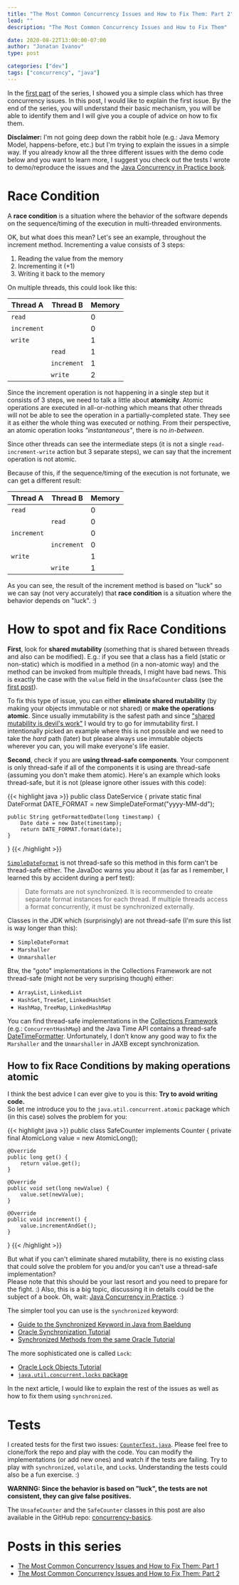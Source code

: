 ```yaml
---
title: "The Most Common Concurrency Issues and How to Fix Them: Part 2"
lead: ""
description: "The Most Common Concurrency Issues and How to Fix Them"

date: 2020-08-22T13:00:00-07:00
author: "Jonatan Ivanov"
type: post

categories: ["dev"]
tags: ["concurrency", "java"]
---
```


In the [first part](../the-most-common-concurrency-issues-and-how-to-fix-them-part-1) of the series, I showed you a simple class which has three concurrency issues. In this post, I would like to explain the first issue.
By the end of the series, you will understand their basic mechanism, you will be able to identify them and I will give you a couple of advice on how to fix them.

<!--more-->

**Disclaimer:** I'm not going deep down the rabbit hole (e.g.: Java Memory Model, happens-before, etc.) but I'm trying to explain the issues in a simple way. If you already know all the three different issues with the demo code below and you want to learn more, I suggest you check out the tests I wrote to demo/reproduce the issues and the [Java Concurrency in Practice book](https://jcip.net/).

# Race Condition

A **race condition** is a situation where the behavior of the software depends on the sequence/timing of the execution in multi-threaded environments.

OK, but what does this mean? Let's see an example, throughout the increment method. Incrementing a value consists of 3 steps:

1. Reading the value from the memory
2. Incrementing it (+1)
3. Writing it back to the memory

On multiple threads, this could look like this:

| Thread A    | Thread B    | Memory |
|-------------|-------------|--------|
| `read`      |             | 0      |
| `increment` |             | 0      |
| `write`     |             | 1      |
|             | `read`      | 1      |
|             | `increment` | 1      |
|             | `write`     | 2      |

Since the increment operation is not happening in a single step but it consists of 3 steps, we need to talk a little about **atomicity**. Atomic operations are executed in all-or-nothing which means that other threads will not be able to see the operation in a partially-completed state. They see it as either the whole thing was executed or nothing. From their perspective, an atomic operation looks *"instantaneous"*, there is no *in-between*.

Since other threads can see the intermediate steps (it is not a single `read-increment-write` action but 3 separate steps), we can say that the increment operation is not atomic.

Because of this, if the sequence/timing of the execution is not fortunate, we can get a different result:

| Thread A    | Thread B    | Memory |
|-------------|-------------|--------|
| `read`      |             | 0      |
|             | `read`      | 0      |
| `increment` |             | 0      |
|             | `increment` | 0      |
| `write`     |             | 1      |
|             | `write`     | 1      |

As you can see, the result of the increment method is based on "luck" so we can say (not very accurately) that **race condition** is a situation where the behavior depends on "luck". :)

# How to spot and fix Race Conditions

**First**, look for **shared mutability** (something that is shared between threads and also can be modified). E.g.: if you see that a class has a field (static or non-static) which is modified in a method (in a non-atomic way) and the method can be invoked from multiple threads, I might have bad news. This is exactly the case with the `value` field in the `UnsafeCounter` class (see the [first post](../the-most-common-concurrency-issues-and-how-to-fix-them-part-1)).

To fix this type of issue, you can either **eliminate shared mutability** (by making your objects immutable or not shared) or **make the operations atomic**. Since usually immutability is the safest path and since ["shared mutability is devil's work"](http://blog.agiledeveloper.com/2015/11/the-power-and-practicality-of.html) I would try to go for immutability first. I intentionally picked an example where this is not possible and we need to take the *hard* path (later) but please always use immutable objects wherever you can, you will make everyone's life easier.

**Second**, check if you are **using thread-safe components**. Your component is only thread-safe if all of the components it is using are thread-safe (assuming you don't make them atomic). Here's an example which looks thread-safe, but it is not (please ignore other issues with this code):

{{< highlight java >}}
public class DateService {
    private static final DateFormat DATE_FORMAT = new SimpleDateFormat("yyyy-MM-dd");

    public String getFormattedDate(long timestamp) {
        Date date = new Date(timestamp);
        return DATE_FORMAT.format(date);
    }
}
{{< /highlight >}}

[`SimpleDateFormat`](https://docs.oracle.com/en/java/javase/11/docs/api/java.base/java/text/SimpleDateFormat.html) is not thread-safe so this method in this form can't be thread-safe either. The JavaDoc warns you about it (as far as I remember, I learned this by accident during a perf test):
>Date formats are not synchronized. It is recommended to create separate format instances for each thread. If multiple threads access a format concurrently, it must be synchronized externally.

Classes in the JDK which (surprisingly) are not thread-safe (I'm sure this list is way longer than this):

- `SimpleDateFormat`
- `Marshaller`
- `Unmarshaller`

Btw, the "goto" implementations in the Collections Framework are not thread-safe (might not be very surprising though) either:
  - `ArrayList`, `LinkedList`
  - `HashSet`, `TreeSet`, `LinkedHashSet`
  - `HashMap`, `TreeMap`, `LinkedHashMap`

You can find thread-safe implementations in the [Collections Framework](https://docs.oracle.com/en/java/javase/11/docs/api/java.base/java/util/doc-files/coll-reference.html) (e.g.: `ConcurrentHashMap`) and the Java Time API contains a thread-safe [DateTimeFormatter](https://docs.oracle.com/en/java/javase/11/docs/api/java.base/java/time/format/DateTimeFormatter.html). Unfortunately, I don't know any good way to fix the `Marshaller` and the `Unmarshaller` in JAXB except synchronization.

## How to fix Race Conditions by making operations atomic

I think the best advice I can ever give to you is this: **Try to avoid writing code.**  
So let me introduce you to the `java.util.concurrent.atomic` package which (in this case) solves the problem for you:

{{< highlight java >}}
public class SafeCounter implements Counter {
    private final AtomicLong value = new AtomicLong();

    @Override
    public long get() {
        return value.get();
    }

    @Override
    public void set(long newValue) {
        value.set(newValue);
    }

    @Override
    public void increment() {
        value.incrementAndGet();
    }
}
{{< /highlight >}}

But what if you can't eliminate shared mutability, there is no existing class that could solve the problem for you and/or you can't use a thread-safe implementation?  
Please note that this should be your last resort and you need to prepare for the fight. :) Also, this is a big topic, discussing it in details could be the subject of a book. Oh, wait: [Java Concurrency in Practice](https://jcip.net/). :)

The simpler tool you can use is the `synchronized` keyword:

- [Guide to the Synchronized Keyword in Java from Baeldung](https://www.baeldung.com/java-synchronized)
- [Oracle Synchronization Tutorial](https://docs.oracle.com/javase/tutorial/essential/concurrency/sync.html)
- [Synchronized Methods from the same Oracle Tutorial](https://docs.oracle.com/javase/tutorial/essential/concurrency/syncmeth.html)

The more sophisticated one is called `Lock`:

- [Oracle Lock Objects Tutorial](https://docs.oracle.com/javase/tutorial/essential/concurrency/newlocks.html)
- [`java.util.concurrent.locks` package](https://docs.oracle.com/en/java/javase/11/docs/api/java.base/java/util/concurrent/locks/package-summary.html)

In the next article, I would like to explain the rest of the issues as well as how to fix them using `synchronized`.

# Tests

I created tests for the first two issues: [`CounterTest.java`](https://github.com/jonatan-ivanov/concurrency-basics/blob/master/src/test/java/org/example/concurrent/CounterTest.java).
Please feel free to clone/fork the repo and play with the code. You can modify the implementations (or add new ones) and watch if the tests are failing. Try to play with `synchronized`, `volatile`, and `Lock`s.
Understanding the tests could also be a fun exercise. :)

**WARNING: Since the behavior is based on "luck", the tests are not consistent, they can give false positives.**

The `UnsafeCounter` and the `SafeCounter` classes in this post are also available in the GitHub repo: [concurrency-basics](https://github.com/jonatan-ivanov/concurrency-basics).

# Posts in this series

- [The Most Common Concurrency Issues and How to Fix Them: Part 1](../the-most-common-concurrency-issues-and-how-to-fix-them-part-1)
- [The Most Common Concurrency Issues and How to Fix Them: Part 2](../the-most-common-concurrency-issues-and-how-to-fix-them-part-2)
